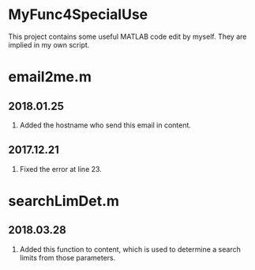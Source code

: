 # MyFunc4SpecialUse
This project contains some useful MATLAB code edit by myself. They are implied in my own script.


# email2me.m
## 2018.01.25
1. Added the hostname who send this email in content.
## 2017.12.21
1. Fixed the error at line 23.

# searchLimDet.m
## 2018.03.28
1. Added this function to content, which is used to determine a search limits from those parameters.